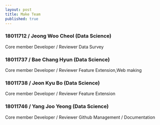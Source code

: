 ```yaml
---
layout: post
title: Make Team
published: true
---
```


### 18011712 / Jeong Woo Cheol  (Data Science)
Core member
Developer / Reviewer
Data Survey
### 18011737 / Bae Chang Hyun (Data Science)
Core member
Developer / Reviewer
Feature Extension,Web making
### 18011738 / Jeon Kyu Bo (Data Science)
Core member
Developer / Reviewer
Feature Extension
### 18011746 / Yang Joo Yeong (Data Science)
Core member
Developer / Reviewer
Github Management / Documentation
